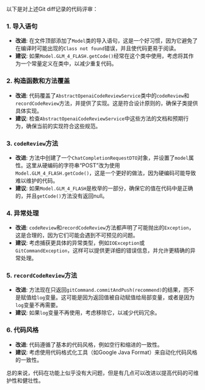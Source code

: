 以下是对上述Git diff记录的代码评审：

### 1. 导入语句
- **改进**: 在文件顶部添加了`Model`类的导入语句，这是一个好习惯，因为它避免了在编译时可能出现的`Class not found`错误，并且使代码更易于阅读。
- **建议**: 如果`Model.GLM_4_FLASH.getCode()`经常在这个类中使用，考虑将其作为一个常量定义在类中，以减少重复代码。

### 2. 构造函数和方法覆盖
- **改进**: 代码覆盖了`AbstractOpenaiCodeReviewService`类中的`codeReview`和`recordCodeReview`方法，并提供了实现。这是符合设计原则的，确保子类提供具体实现。
- **建议**: 检查`AbstractOpenaiCodeReviewService`中这些方法的文档和预期行为，确保当前的实现符合这些规范。

### 3. `codeReview`方法
- **改进**: 方法中创建了一个`ChatCompletionRequestDTO`对象，并设置了`model`属性。这里从硬编码的字符串“POST”改为使用`Model.GLM_4_FLASH.getCode()`，这是一个更好的做法，因为硬编码可能导致难以维护的代码。
- **建议**: 如果`Model.GLM_4_FLASH`是枚举的一部分，确保它的值在代码中是正确的，并且`getCode()`方法没有返回null。

### 4. 异常处理
- **改进**: `codeReview`和`recordCodeReview`方法都声明了可能抛出的`Exception`，这是合理的，因为它们可能会遇到不可预见的问题。
- **建议**: 考虑捕获更具体的异常类型，例如`IOException`或`GitCommandException`，这样可以提供更详细的错误信息，并允许更精确的异常处理。

### 5. `recordCodeReview`方法
- **改进**: 方法现在只返回`gitCommand.commitAndPush(recommend)`的结果，而不是赋值给`log`变量。这可能是因为返回值被自动赋值给局部变量，或者是因为`log`变量不再需要。
- **建议**: 如果`log`变量不再使用，考虑移除它，以减少代码冗余。

### 6. 代码风格
- **改进**: 代码遵循了基本的代码风格，例如空行和缩进的一致性。
- **建议**: 考虑使用代码格式化工具（如Google Java Format）来自动化代码风格的一致性。

总的来说，代码在功能上似乎没有大问题，但是有几点可以改进以提高代码的可维护性和健壮性。